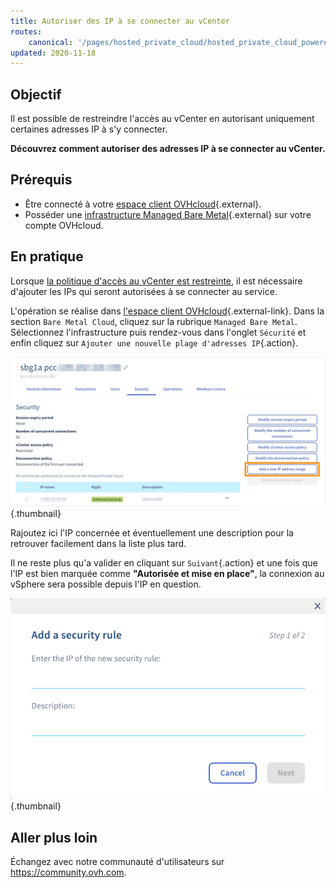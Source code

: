 ```yaml
---
title: Autoriser des IP à se connecter au vCenter
routes:
    canonical: '/pages/hosted_private_cloud/hosted_private_cloud_powered_by_vmware/autoriser_des_ip_a_se_connecter_au_vcenter'
updated: 2020-11-18
---
```


## Objectif

Il est possible de restreindre l'accès au vCenter en autorisant uniquement certaines adresses IP à s'y connecter. 

**Découvrez comment autoriser des adresses IP à se connecter au vCenter.**

## Prérequis

* Être connecté à votre [espace client OVHcloud](https://ca.ovh.com/auth/?action=gotomanager&from=https://www.ovh.com/ca/fr/&ovhSubsidiary=qc){.external}.
* Posséder une [infrastructure Managed Bare Metal](https://www.ovhcloud.com/fr-ca/managed-bare-metal/){.external} sur votre compte OVHcloud.

## En pratique

Lorsque [la politique d'accès au vCenter est restreinte](/pages/bare_metal_cloud/managed_bare_metal/vcenter-modify-access-policy), il est nécessaire d'ajouter les IPs qui seront autorisées à se connecter au service.

L'opération se réalise dans [l'espace client OVHcloud](https://ca.ovh.com/auth/?action=gotomanager&from=https://www.ovh.com/ca/fr/&ovhSubsidiary=qc){.external-link}. Dans la section `Bare Metal Cloud`, cliquez sur la rubrique `Managed Bare Metal`. Sélectionnez l'infrastructure puis rendez-vous dans l'onglet `Sécurité` et enfin cliquez sur `Ajouter une nouvelle plage d'adresses IP`{.action}.

![vCenter](images/restrictIP.png){.thumbnail}

Rajoutez ici l'IP concernée et éventuellement une description pour la retrouver facilement dans la liste plus tard.

Il ne reste plus qu'a valider en cliquant sur `Suivant`{.action} et une fois que l'IP est bien marquée comme **"Autorisée et mise en place"**, la connexion au vSphere sera possible depuis l'IP en question.

![vCenter](images/restrictIP2.JPG){.thumbnail}

## Aller plus loin

Échangez avec notre communauté d'utilisateurs sur <https://community.ovh.com>.
